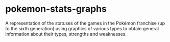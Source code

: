 # pokemon-stats-graphs
A representation of the statuses of the games in the Pokémon franchise (up to the sixth generation) using graphics of various types to obtain general information about their types, strengths and weaknesses.
